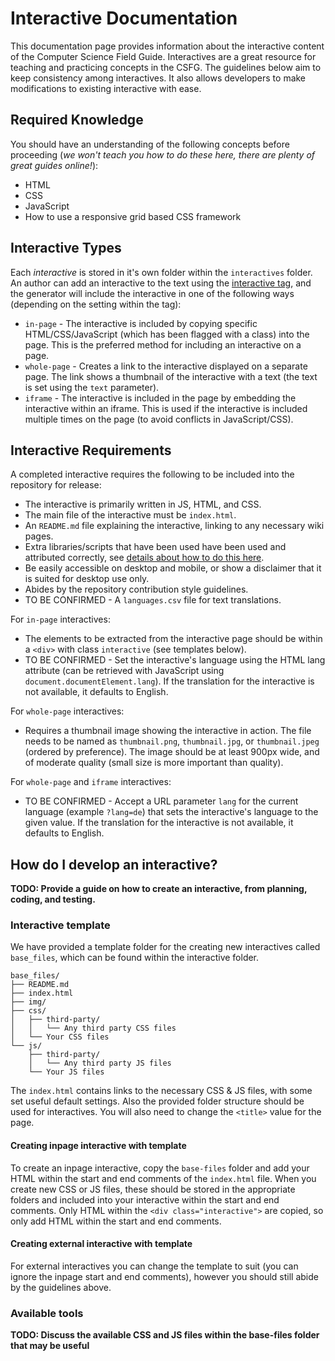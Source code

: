 # Interactive Documentation

This documentation page provides information about the interactive content of the Computer Science Field Guide.
Interactives are a great resource for teaching and practicing concepts in the CSFG.
The guidelines below aim to keep consistency among interactives.
It also allows developers to make modifications to existing interactive with ease.

## Required Knowledge

You should have an understanding of the following concepts before proceeding (*we won't teach you how to do these here, there are plenty of great guides online!*):

- HTML
- CSS
- JavaScript
- How to use a responsive grid based CSS framework

## Interactive Types

Each *interactive* is stored in it's own folder within the `interactives` folder. An author can add an interactive to the text using the [interactive tag](docs/guide-content.md#interactives), and the generator will include the interactive in one of the following ways (depending on the setting within the tag):

- `in-page` - The interactive is included by copying specific HTML/CSS/JavaScript (which has been flagged with a class) into the page. This is the preferred method for including an interactive on a page.
- `whole-page` - Creates a link to the interactive displayed on a separate page. The link shows a thumbnail of the interactive with a text (the text is set using the `text` parameter).
- `iframe` - The interactive is included in the page by embedding the interactive within an iframe. This is used if the interactive is included multiple times on the page (to avoid conflicts in JavaScript/CSS).

## Interactive Requirements

A completed interactive requires the following to be included into the repository for release:
- The interactive is primarily written in JS, HTML, and CSS.
- The main file of the interactive must be `index.html`.
- An `README.md` file explaining the interactive, linking to any necessary wiki pages.
- Extra libraries/scripts that have been used have been used and attributed correctly, see [details about how to do this here](CONTRIBUTING.md#managing-licenses).
- Be easily accessible on desktop and mobile, or show a disclaimer that it is suited for desktop use only.
- Abides by the repository contribution style guidelines.
- TO BE CONFIRMED - A `languages.csv` file for text translations.

For `in-page` interactives:
- The elements to be extracted from the interactive page should be within a `<div>` with class `interactive` (see templates below).
- TO BE CONFIRMED - Set the interactive's language using the HTML lang attribute (can be retrieved with JavaScript using `document.documentElement.lang`). If the translation for the interactive is not available, it defaults to English.

For `whole-page` interactives:
- Requires a thumbnail image showing the interactive in action. The file needs to be named as `thumbnail.png`, `thumbnail.jpg`, or `thumbnail.jpeg` (ordered by preference). The image should be at least 900px wide, and of moderate quality (small size is more important than quality).

For `whole-page` and `iframe` interactives:
- TO BE CONFIRMED - Accept a URL parameter `lang` for the current language (example `?lang=de`) that sets the interactive's language to the given value. If the translation for the interactive is not available, it defaults to English.

## How do I develop an interactive?

**TODO: Provide a guide on how to create an interactive, from planning, coding, and testing.**

### Interactive template

We have provided a template folder for the creating new interactives called `base_files`, which can be found within the interactive folder.

    base_files/
    ├── README.md
    ├── index.html
    ├── img/
    ├── css/
    │   ├── third-party/
    │   │   └── Any third party CSS files
    │   └── Your CSS files
    └── js/
        ├── third-party/
        │   └── Any third party JS files
        └── Your JS files


The `index.html` contains links to the necessary CSS & JS files, with some set useful default settings. Also the provided folder structure should be used for interactives. You will also need to change the `<title>` value for the page.

#### Creating inpage interactive with template

To create an inpage interactive, copy the `base-files` folder and add your HTML within the start and end comments of the `index.html` file. When you create new CSS or JS files, these should be stored in the appropriate folders and included into your interactive within the start and end comments. Only HTML within the `<div class="interactive">` are copied, so only add HTML within the start and end comments.

#### Creating external interactive with template

For external interactives you can change the template to suit (you can ignore the inpage start and end comments), however you should still abide by the guidelines above.

### Available tools

**TODO: Discuss the available CSS and JS files within the base-files folder that may be useful**
